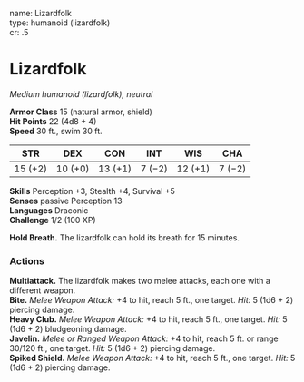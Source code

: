 name: Lizardfolk    
type: humanoid (lizardfolk)    
cr: .5

# Lizardfolk 
_Medium humanoid (lizardfolk), neutral_

**Armor Class** 15 (natural armor, shield)    
**Hit Points** 22 (4d8 + 4)    
**Speed** 30 ft., swim 30 ft.

| STR     | DEX     | CON     | INT     | WIS     | CHA     |
|---------|---------|---------|---------|---------|---------|
| 15 (+2) | 10 (+0) | 13 (+1) | 7 (−2)  | 12 (+1) | 7 (−2)  |

**Skills** Perception +3, Stealth +4, Survival +5    
**Senses** passive Perception 13    
**Languages** Draconic    
**Challenge** 1/2 (100 XP)

**Hold Breath.** The lizardfolk can hold its breath for 15 minutes.

### Actions 
**Multiattack.** The lizardfolk makes two melee attacks, each one with a different weapon.    
**Bite.** _Melee Weapon Attack:_ +4 to hit, reach 5 ft., one target. _Hit:_ 5 (1d6 + 2) piercing damage.    
**Heavy Club.** _Melee Weapon Attack:_ +4 to hit, reach 5 ft., one target. _Hit:_ 5 (1d6 + 2) bludgeoning damage.    
**Javelin.** _Melee or Ranged Weapon Attack:_ +4 to hit, reach 5 ft. or range 30/120 ft., one target. _Hit:_ 5 (1d6 + 2) piercing damage.    
**Spiked Shield.** _Melee Weapon Attack:_ +4 to hit, reach 5 ft., one target. _Hit:_ 5 (1d6 + 2) piercing damage.    